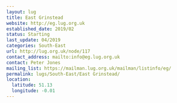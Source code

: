 ```yaml
---
layout: lug
title: East Grinstead
website: http://eg.lug.org.uk
established_date: 2019/02
status: Starting
last_update: 04/2019
categories: South-East
url: http://lug.org.uk/node/117
contact_address: mailto:info@eg.lug.org.uk
contact: Peter Jones
mailing_list: https://mailman.lug.org.uk/mailman/listinfo/eg/
permalink: lugs/South-East/East Grinstead/
location:
  latitude: 51.13
  longitude: -0.01
---
```

